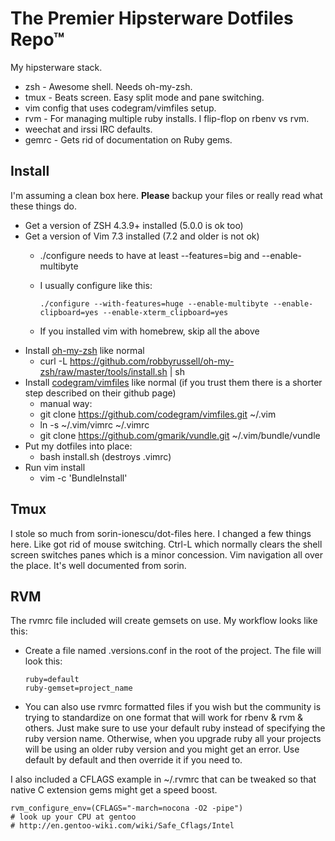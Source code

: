 The Premier Hipsterware Dotfiles Repo™
===========

My hipsterware stack.

  * zsh - Awesome shell.  Needs oh-my-zsh.
  * tmux - Beats screen.  Easy split mode and pane switching.
  * vim config that uses codegram/vimfiles setup.
  * rvm - For managing multiple ruby installs. I flip-flop on rbenv vs rvm.
  * weechat and irssi IRC defaults.
  * gemrc - Gets rid of documentation on Ruby gems.
  
Install
-------
I'm assuming a clean box here.  **Please** backup your files or really read what these things do.

  * Get a version of ZSH 4.3.9+ installed (5.0.0 is ok too)
  * Get a version of Vim 7.3 installed (7.2 and older is not ok)
    * ./configure needs to have at least --features=big and --enable-multibyte
    * I usually configure like this:
    
      `./configure --with-features=huge --enable-multibyte --enable-clipboard=yes --enable-xterm_clipboard=yes`
    * If you installed vim with homebrew, skip all the above
  * Install [oh-my-zsh](https://github.com/robbyrussell/oh-my-zsh) like normal
    * curl -L https://github.com/robbyrussell/oh-my-zsh/raw/master/tools/install.sh | sh
  * Install [codegram/vimfiles](https://github.com/codegram/vimfiles) like normal (if you trust them there is a shorter step described on their github page)
    * manual way:
    * git clone https://github.com/codegram/vimfiles.git ~/.vim
    * ln -s ~/.vim/vimrc ~/.vimrc
    * git clone https://github.com/gmarik/vundle.git ~/.vim/bundle/vundle
  * Put my dotfiles into place:
    * bash install.sh  (destroys .vimrc)
  * Run vim install
    * vim -c 'BundleInstall'
  
    

Tmux
----
I stole so much from  sorin-ionescu/dot-files here.  I changed a few things here.  Like got rid of mouse switching.  Ctrl-L which normally clears the shell screen switches panes which is a minor concession.  Vim navigation all over the place.  It's well documented from sorin.

RVM
-----
The rvmrc file included will create gemsets on use.  My workflow looks like this:

  * Create a file named .versions.conf in the root of the project.  The file
    will look this:

        ruby=default
        ruby-gemset=project_name

  * You can also use rvmrc formatted files if you wish but the community is
    trying to standardize on one format that will work for rbenv & rvm &
    others.  Just make sure to use your default ruby instead of specifying the
    ruby version name.  Otherwise, when you upgrade ruby all your projects will
    be using an older ruby version and you might get an error.  Use default by
    default and then override it if you need to.

I also included a CFLAGS example in ~/.rvmrc that can be tweaked so that native C extension
gems might get a speed boost.

    rvm_configure_env=(CFLAGS="-march=nocona -O2 -pipe")
    # look up your CPU at gentoo
    # http://en.gentoo-wiki.com/wiki/Safe_Cflags/Intel

